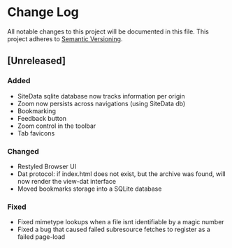 # Change Log
All notable changes to this project will be documented in this file.
This project adheres to [Semantic Versioning](http://semver.org/).

## [Unreleased]
### Added
- SiteData sqlite database now tracks information per origin
- Zoom now persists across navigations (using SiteData db)
- Bookmarking
- Feedback button
- Zoom control in the toolbar
- Tab favicons

### Changed
- Restyled Browser UI
- Dat protocol: if index.html does not exist, but the archive was found, will now render the view-dat interface
- Moved bookmarks storage into a SQLite database

### Fixed
- Fixed mimetype lookups when a file isnt identifiable by a magic number
- Fixed a bug that caused failed subresource fetches to register as a failed page-load